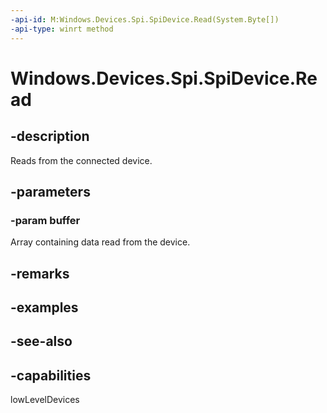 ```yaml
---
-api-id: M:Windows.Devices.Spi.SpiDevice.Read(System.Byte[])
-api-type: winrt method
---
```


<!-- Method syntax
public void Read(System.Byte[] buffer)
-->

# Windows.Devices.Spi.SpiDevice.Read

## -description
Reads from the connected device.

## -parameters
### -param buffer
Array containing data read from the device.

## -remarks

## -examples

## -see-also


## -capabilities
lowLevelDevices
